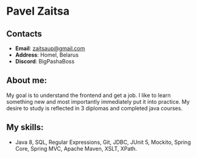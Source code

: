 # Pavel Zaitsa

## Contacts
* **Email**: zaitsaup@gmail.com
* **Address**: Homel, Belarus
* **Discord**: BigPashaBoss

## About me:
My goal is to understand the frontend and get a job. I like to learn something new and most importantly immediately put it into practice. My desire to study is reflected in 3 diplomas and completed java courses.

## My skills:
* Java 8, SQL, Regular Expressions, Git, JDBC, JUnit 5, Mockito, Spring Core, Spring MVC, Apache Maven, XSLT, XPath.